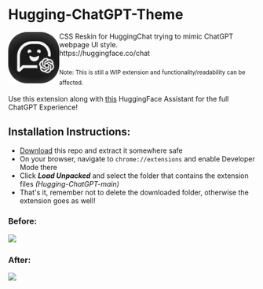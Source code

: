 # Hugging-ChatGPT-Theme

<img src="icon.png" align="left" width="104"/>
CSS Reskin for HuggingChat trying to mimic ChatGPT webpage UI style.<br/>https://huggingface.co/chat<br/><br/>
<sub>Note: This is still a WIP extension and functionality/readability can be affected.</sub><br/><br/>
Use this extension along with <a href="https://hf.co/chat/assistant/6616e5a7729f5c0a880dd8d8">this<a/> HuggingFace Assistant for the full ChatGPT Experience!
<br clear="left"/>

## Installation Instructions:
- [Download](https://codeload.github.com/kardchcode/Hugging-ChatGPT/zip/refs/heads/main) this repo and extract it somewhere safe
- On your browser, navigate to ```chrome://extensions``` and enable Developer Mode there
- Click ***Load Unpacked*** and select the folder that contains the extension files *(Hugging-ChatGPT-main)*
- That's it, remember not to delete the downloaded folder, otherwise the extension goes as well!

### Before:
<img src="https://i.imgur.com/tsJcGzR.png" width="600">

### After:
<img src="https://i.imgur.com/7Po7hDb.png" width="600">
